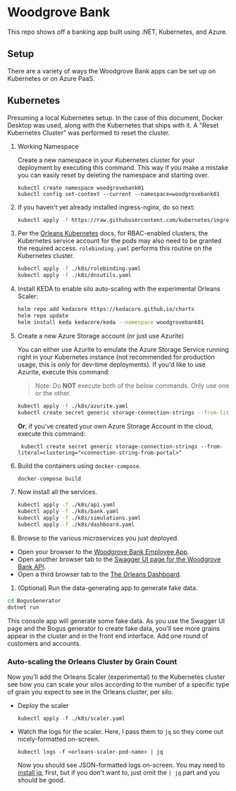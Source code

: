 # Woodgrove Bank

This repo shows off a banking app built using .NET, Kubernetes, and Azure. 

## Setup

There are a variety of ways the Woodgrove Bank apps can be set up on Kubernetes or on Azure PaaS.

## Kubernetes

Presuming a local Kubernetes setup. In the case of this document, Docker Desktop was used, along with the Kubernetes that ships with it. A "Reset Kubernetes Cluster" was performed to reset the cluster.

1. Working Namespace

    Create a new namespace in your Kubernetes cluster for your deployment by executing this command. This way if you make a mistake you can easily reset by deleting the namespace and starting over.

    ```
    kubectl create namespace woodgrovebank01
    kubectl config set-context --current --namespace=woodgrovebank01 
    ```

1. If you haven't yet already installed ingress-nginx, do so next:

    ```bash
    kubectl apply -f https://raw.githubusercontent.com/kubernetes/ingress-nginx/controller-v1.1.1/deploy/static/provider/baremetal/deploy.yaml
    ```

1. Per the [Orleans Kubernetes](https://learn.microsoft.com/dotnet/orleans/deployment/kubernetes) docs, for RBAC-enabled clusters, the Kubernetes service account for the pods may also need to be granted the required access. `rolebinding.yaml` performs this routine on the Kubernetes cluster. 

    ```bash
    kubectl apply -f ./k8s/rolebinding.yaml
    kubectl apply -f ./k8s/dnsutils.yaml
    ```

1. Install KEDA to enable silo auto-scaling with the experimental Orleans Scaler:

    ```bash
    helm repo add kedacore https://kedacore.github.io/charts
    helm repo update
    helm install keda kedacore/keda --namespace woodgrovebank01
    ```

1. Create a new Azure Storage account (or just use Azurite)

      You can either use Azurite to emulate the Azure Storage Service running right in your Kubernetes instance (not recommended for production usage, this is *only* for dev-time deployments). If you'd like to use Azurite, execute this command:

      > Note: Do **NOT** execute both of the below commands. Only use one or the other. 

      ```bash
      kubectl apply -f ./k8s/azurite.yaml
      kubectl create secret generic storage-connection-strings --from-literal=clustering="UseDevelopmentStorage=true;DevelopmentStorageProxyUri=http://azurite"
      ```
        
      **Or**, if you've created your own Azure Storage Account in the cloud, execute this command: 

        kubectl create secret generic storage-connection-strings --from-literal=clustering="<connection-string-from-portal>"

1. Build the containers using `docker-compose`. 

    ```bash
    docker-compose build
    ```

1. Now install all the services.

    ```bash
    kubectl apply -f ./k8s/api.yaml
    kubectl apply -f ./k8s/bank.yaml
    kubectl apply -f ./k8s/simulations.yaml
    kubectl apply -f ./k8s/dashboard.yaml
    ```

1. Browse to the various microservices you just deployed. 

- Open your browser to the [Woodgrove Bank Employee App](http://localhost:31001/customers).
- Open another browser tab to the [Swagger UI page for the Woodgrove Bank API](http://localhost:31000/swagger).
- Open a third browser tab to the [The Orleans Dashboard](http://localhost:31002). 

1. (Optional) Run the data-generating app to generate fake data. 

  ```bash
  cd BogusGenerator
  dotnet run
  ```
  
  This console app will generate some fake data. As you use the Swagger UI page and the Bogus generator to create fake data, you'll see more grains appear in the cluster and in the front end interface. Add one round of customers and accounts. 
  
### Auto-scaling the Orleans Cluster by Grain Count

Now you'll add the Orleans Scaler (experimental) to the Kubernetes cluster see how you can scale your silos according to the number of a specific type of grain you expect to see in the Orleans cluster, per silo.

- Deploy the scaler

  ```
  kubectl apply -f ./k8s/scaler.yaml
  ```

- Watch the logs for the scaler. Here, I pass them to `jq` so they come out nicely-formatted on-screen.

  ```
  kubectl logs -f <orleans-scaler-pod-name> | jq
  ```

  Now you should see JSON-formatted logs on-screen. You may need to [install jq](https://stedolan.github.io/jq/), first, but if you don't want to, just omit the `| jq` part and you should be good.


